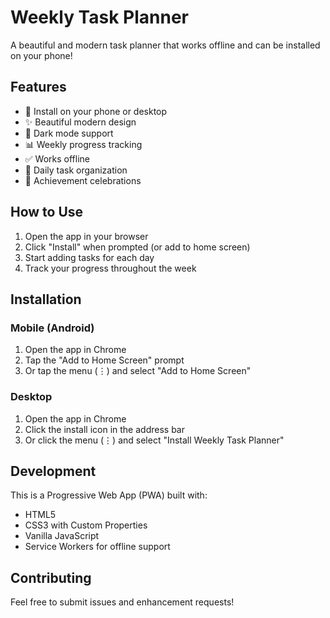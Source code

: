 # Weekly Task Planner

A beautiful and modern task planner that works offline and can be installed on your phone!

## Features

- 📱 Install on your phone or desktop
- ✨ Beautiful modern design
- 🌙 Dark mode support
- 📊 Weekly progress tracking
- ✅ Works offline
- 🎯 Daily task organization
- 🎉 Achievement celebrations

## How to Use

1. Open the app in your browser
2. Click "Install" when prompted (or add to home screen)
3. Start adding tasks for each day
4. Track your progress throughout the week

## Installation

### Mobile (Android)
1. Open the app in Chrome
2. Tap the "Add to Home Screen" prompt
3. Or tap the menu (⋮) and select "Add to Home Screen"

### Desktop
1. Open the app in Chrome
2. Click the install icon in the address bar
3. Or click the menu (⋮) and select "Install Weekly Task Planner"

## Development

This is a Progressive Web App (PWA) built with:
- HTML5
- CSS3 with Custom Properties
- Vanilla JavaScript
- Service Workers for offline support

## Contributing

Feel free to submit issues and enhancement requests! 